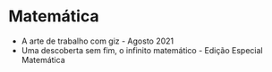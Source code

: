 # Matemática

* A arte de trabalho com giz - Agosto 2021
* Uma descoberta sem fim, o infinito matemático - Edição Especial Matemática